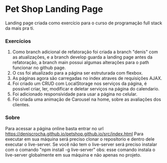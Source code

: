 # Pet Shop Landing Page

Landing page criada como exercício para o curso de programação full stack da mais pra ti.
### Exercícios
1. Como branch adicional de refatoração foi criada a branch "denis" com as atualizações, e a branch develop guarda a landing page antes da refatoração, a branch main possui algumas alterações para o path funcionar no github page.
2. O css foi atualizado para a página ser estruturada com flexbox.
3. As páginas agora são carregadas no index atraves de requisições AJAX.
4. Foi criado um CRUD com LocalStorage nos serviços da página, é possivel criar, ler, modificar e deletar serviços na página do calendario.
5. Foi adicionado responsívidade para usar a página no celular.
6. Foi criada uma animação de Carousel na home, sobre as avaliações dos clientes.

### Sobre
Para acessar a página online basta entrar no url https://deniscrocha.github.io/petshop.github.io/src/index.html
Para executar em sua máquina será preciso clonar o reposítorio e dentro dele executar o live-server.
Se você não tem o live-server será preciso instalar com o comando "npm install -g live-server"
obs: esse comando instala o live-server globalmente em sua máquina e não apenas no projeto.

